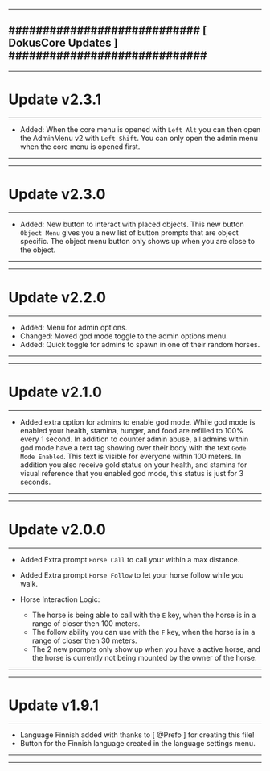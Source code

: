 --------------------------------------------------------------------------------
############################ [ DokusCore Updates ] #############################
--------------------------------------------------------------------------------
--------------------------------------------------------------------------------
# Update v2.3.1
--------------------------------------------------------------------------------
- Added: When the core menu is opened with `Left Alt` you can then open
  the AdminMenu v2 with `Left Shift`. You can only open the admin menu
  when the core menu is opened first.
--------------------------------------------------------------------------------
--------------------------------------------------------------------------------
# Update v2.3.0
--------------------------------------------------------------------------------
- Added: New button to interact with placed objects. This new button `Object Menu`
  gives you a new list of button prompts that are object specific. The object
  menu button only shows up when you are close to the object.
--------------------------------------------------------------------------------
--------------------------------------------------------------------------------
# Update v2.2.0
--------------------------------------------------------------------------------
- Added: Menu for admin options.
- Changed: Moved god mode toggle to the admin options menu.
- Added: Quick toggle for admins to spawn in one of their random horses.
--------------------------------------------------------------------------------
--------------------------------------------------------------------------------
# Update v2.1.0
--------------------------------------------------------------------------------
- Added extra option for admins to enable god mode. While god mode is enabled
  your health, stamina, hunger, and food are refilled to 100% every 1 second.
  In addition to counter admin abuse, all admins within god mode have a text
  tag showing over their body with the text `Gode Mode Enabled`. This text
  is visible for everyone within 100 meters. In addition you also receive gold
  status on your health, and stamina for visual reference that you enabled god
  mode, this status is just for 3 seconds.
--------------------------------------------------------------------------------
--------------------------------------------------------------------------------
# Update v2.0.0
--------------------------------------------------------------------------------
- Added Extra prompt `Horse Call` to call your within a max distance.
- Added Extra prompt `Horse Follow` to let your horse follow while you walk.

- Horse Interaction Logic:
  - The horse is being able to call with the `E` key, when the horse is
    in a range of closer then 100 meters.
  - The follow ability you can use with the `F` key, when the horse is
    in a range of closer then 30 meters.
  - The 2 new prompts only show up when you have a active horse, and the
    horse is currently not being mounted by the owner of the horse.
--------------------------------------------------------------------------------
--------------------------------------------------------------------------------
# Update v1.9.1
--------------------------------------------------------------------------------
- Language Finnish added with thanks to [ @Prefo ] for creating this file!
- Button for the Finnish language created in the language settings menu.
--------------------------------------------------------------------------------
--------------------------------------------------------------------------------
